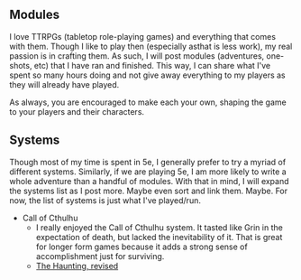 ## Modules
I love TTRPGs (tabletop role-playing games) and everything that comes with them. Though I like to play then (especially asthat is less work), my real passion is in crafting them.
As such, I will post modules (adventures, one-shots, etc) that I have ran and finished. This way, I can share what I've spent so many hours doing and not give away everything to my players as they will already have played.

As always, you are encouraged to make each your own, shaping the game to your players and their characters.

## Systems
Though most of my time is spent in 5e, I generally prefer to try a myriad of different systems. Similarly, if we are playing 5e, I am more likely to write a whole adventure than a handful of modules.
With that in mind, I will expand the systems list as I post more. Maybe even sort and link them. Maybe.
For now, the list of systems is just what I've played/run.
- Call of Cthulhu
     - I really enjoyed the Call of Cthulhu system. It tasted like Grin in the expectation of death, but lacked the inevitability of it. That is great for longer form games because it adds a strong sense of accomplishment just for surviving.
     - [The Haunting, revised](the_haunting.md)

